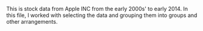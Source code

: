 This is stock data from Apple INC from the early 2000s' to early 2014. In this file, I worked with selecting the data and grouping them into groups and other arrangements.
